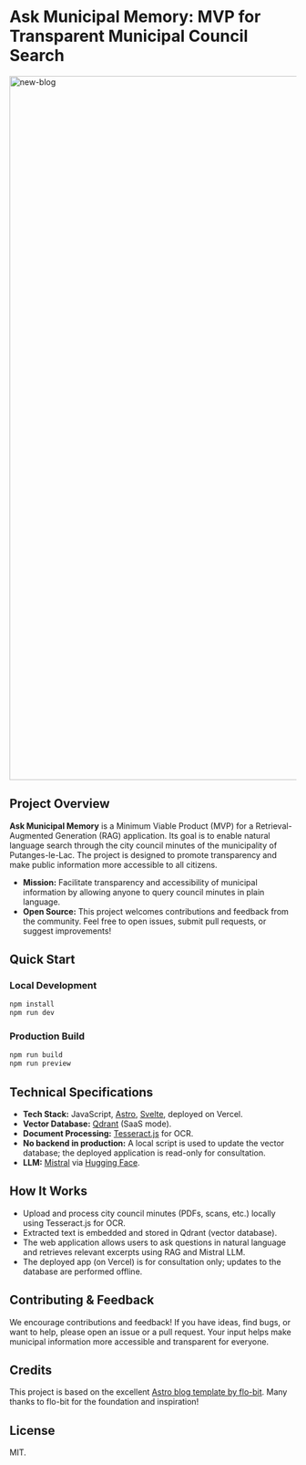 # Ask Municipal Memory: MVP for Transparent Municipal Council Search

[<img width="1234" alt="new-blog" src="https://github.com/user-attachments/assets/4afbcff2-64a9-4808-81b9-96be4f10eeec" />](https://flo-bit.dev/blog-template/)

## Project Overview

**Ask Municipal Memory** is a Minimum Viable Product (MVP) for a Retrieval-Augmented Generation (RAG) application. Its goal is to enable natural language search through the city council minutes of the municipality of Putanges-le-Lac. The project is designed to promote transparency and make public information more accessible to all citizens.

- **Mission:** Facilitate transparency and accessibility of municipal information by allowing anyone to query council minutes in plain language.
- **Open Source:** This project welcomes contributions and feedback from the community. Feel free to open issues, submit pull requests, or suggest improvements!

## Quick Start

### Local Development

```bash
npm install
npm run dev
```

### Production Build

```bash
npm run build
npm run preview
```

## Technical Specifications

- **Tech Stack:** JavaScript, [Astro](https://astro.build/), [Svelte](https://svelte.dev/), deployed on Vercel.
- **Vector Database:** [Qdrant](https://qdrant.tech/) (SaaS mode).
- **Document Processing:** [Tesseract.js](https://tesseract.projectnaptha.com/) for OCR.
- **No backend in production:** A local script is used to update the vector database; the deployed application is read-only for consultation.
- **LLM:** [Mistral](https://mistral.ai/) via [Hugging Face](https://huggingface.co/).

## How It Works

- Upload and process city council minutes (PDFs, scans, etc.) locally using Tesseract.js for OCR.
- Extracted text is embedded and stored in Qdrant (vector database).
- The web application allows users to ask questions in natural language and retrieves relevant excerpts using RAG and Mistral LLM.
- The deployed app (on Vercel) is for consultation only; updates to the database are performed offline.

## Contributing & Feedback

We encourage contributions and feedback! If you have ideas, find bugs, or want to help, please open an issue or a pull request. Your input helps make municipal information more accessible and transparent for everyone.

## Credits

This project is based on the excellent [Astro blog template by flo-bit](https://github.com/flo-bit/blog-template). Many thanks to flo-bit for the foundation and inspiration!

## License

MIT.
